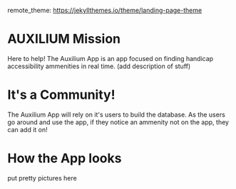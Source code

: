 remote_theme: https://jekyllthemes.io/theme/landing-page-theme
# AUXILIUM Mission
Here to help! The Auxilium App is an app focused on finding handicap accessibility ammenities in real time.  (add description of stuff)
# It's a Community!
The Auxilium App will rely on it's users to build the database. As the users go around and use the app, if they notice an ammenity not on the app, they can add it on! 
# How the App looks
put pretty pictures here
